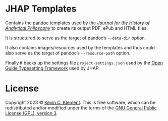 # JHAP Templates

Contains the [pandoc](https://pandoc.org) templates used by the [*Journal for the History of Analytical Philosophy*](https://jhaponline.org) to create its output PDF, ePub and HTML files.

It is structured to serve as the target of pandoc’s `--data-dir` option.

It also contains images/resources used by the templates and thus could also serve as the target of pandoc’s `--resource-path` option.

Finally it backs up the settings file `project-settings.json` used by the [Open Guide Typesetting Framework](https://github.com/frabjous/open-guide-typesettings-framework) used by JHAP.

# License

Copyright 2023 © [Kevin C. Klement](https://people.umass.edu/klement). This is free software, which can be redistributed and/or modified under the terms of the [GNU General Public License (GPL), version 3](https://www.gnu.org/licenses/gpl.html).
